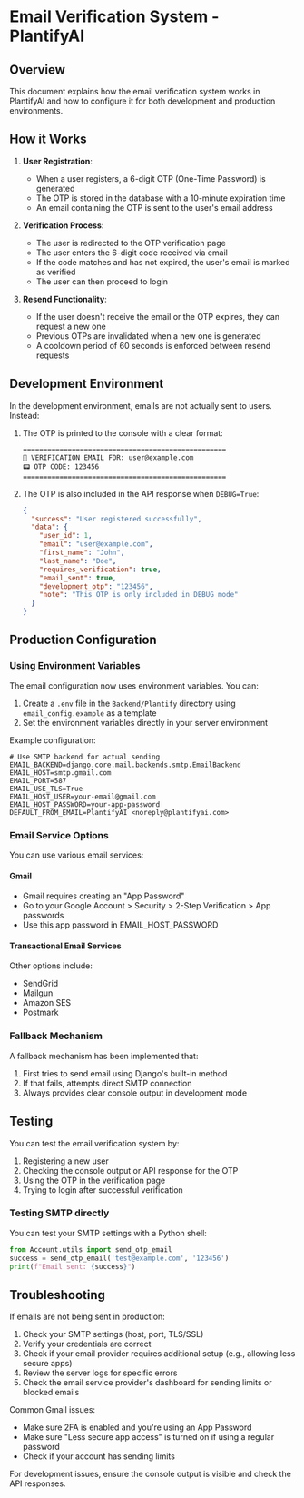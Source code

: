 # Email Verification System - PlantifyAI

## Overview

This document explains how the email verification system works in PlantifyAI and how to configure it for both development and production environments.

## How it Works

1. **User Registration**:

   - When a user registers, a 6-digit OTP (One-Time Password) is generated
   - The OTP is stored in the database with a 10-minute expiration time
   - An email containing the OTP is sent to the user's email address

2. **Verification Process**:

   - The user is redirected to the OTP verification page
   - The user enters the 6-digit code received via email
   - If the code matches and has not expired, the user's email is marked as verified
   - The user can then proceed to login

3. **Resend Functionality**:
   - If the user doesn't receive the email or the OTP expires, they can request a new one
   - Previous OTPs are invalidated when a new one is generated
   - A cooldown period of 60 seconds is enforced between resend requests

## Development Environment

In the development environment, emails are not actually sent to users. Instead:

1. The OTP is printed to the console with a clear format:

   ```
   ==================================================
   📧 VERIFICATION EMAIL FOR: user@example.com
   📟 OTP CODE: 123456
   ==================================================
   ```

2. The OTP is also included in the API response when `DEBUG=True`:
   ```json
   {
     "success": "User registered successfully",
     "data": {
       "user_id": 1,
       "email": "user@example.com",
       "first_name": "John",
       "last_name": "Doe",
       "requires_verification": true,
       "email_sent": true,
       "development_otp": "123456",
       "note": "This OTP is only included in DEBUG mode"
     }
   }
   ```

## Production Configuration

### Using Environment Variables

The email configuration now uses environment variables. You can:

1. Create a `.env` file in the `Backend/Plantify` directory using `email_config.example` as a template
2. Set the environment variables directly in your server environment

Example configuration:

```
# Use SMTP backend for actual sending
EMAIL_BACKEND=django.core.mail.backends.smtp.EmailBackend
EMAIL_HOST=smtp.gmail.com
EMAIL_PORT=587
EMAIL_USE_TLS=True
EMAIL_HOST_USER=your-email@gmail.com
EMAIL_HOST_PASSWORD=your-app-password
DEFAULT_FROM_EMAIL=PlantifyAI <noreply@plantifyai.com>
```

### Email Service Options

You can use various email services:

#### Gmail

- Gmail requires creating an "App Password"
- Go to your Google Account > Security > 2-Step Verification > App passwords
- Use this app password in EMAIL_HOST_PASSWORD

#### Transactional Email Services

Other options include:

- SendGrid
- Mailgun
- Amazon SES
- Postmark

### Fallback Mechanism

A fallback mechanism has been implemented that:

1. First tries to send email using Django's built-in method
2. If that fails, attempts direct SMTP connection
3. Always provides clear console output in development mode

## Testing

You can test the email verification system by:

1. Registering a new user
2. Checking the console output or API response for the OTP
3. Using the OTP in the verification page
4. Trying to login after successful verification

### Testing SMTP directly

You can test your SMTP settings with a Python shell:

```python
from Account.utils import send_otp_email
success = send_otp_email('test@example.com', '123456')
print(f"Email sent: {success}")
```

## Troubleshooting

If emails are not being sent in production:

1. Check your SMTP settings (host, port, TLS/SSL)
2. Verify your credentials are correct
3. Check if your email provider requires additional setup (e.g., allowing less secure apps)
4. Review the server logs for specific errors
5. Check the email service provider's dashboard for sending limits or blocked emails

Common Gmail issues:

- Make sure 2FA is enabled and you're using an App Password
- Make sure "Less secure app access" is turned on if using a regular password
- Check if your account has sending limits

For development issues, ensure the console output is visible and check the API responses.
